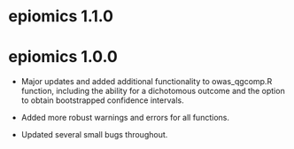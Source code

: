 # epiomics 1.1.0

# epiomics 1.0.0

* Major updates and added additional functionality to owas_qgcomp.R function, 
including the ability for a dichotomous outcome and the option to obtain 
bootstrapped confidence intervals.

* Added more robust warnings and errors for all functions.

* Updated several small bugs throughout.
